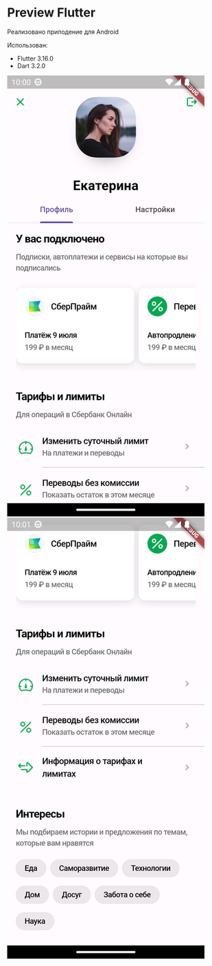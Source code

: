 # Preview Flutter

Реализовано прилодение для Android

Использован:
- Flutter 3.16.0
- Dart 3.2.0

![Alt text](screen1-1.png) ![Alt text](screen2-1.png)